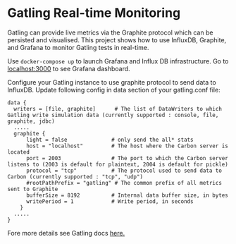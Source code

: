 # Gatling Real-time Monitoring

Gatling can provide live metrics via the Graphite protocol which can be persisted and visualised.
This project shows how to use InfluxDB, Graphite, and Grafana to monitor Gatling tests in real-time.

Use `docker-compose up` to launch Grafana and Influx DB infrastructure. Go to [localhost:3000](http://localhost:3000) to see Grafana dashboard.

Configure your Gatling instance to use graphite protocol to send data to InfluxDB. 
Update following config in data section of your gatling.conf file:
```
data {
  writers = [file, graphite]      # The list of DataWriters to which Gatling write simulation data (currently supported : console, file, graphite, jdbc)
  .....
  graphite {
      light = false              # only send the all* stats
      host = "localhost"         # The host where the Carbon server is located
      port = 2003                # The port to which the Carbon server listens to (2003 is default for plaintext, 2004 is default for pickle)
      protocol = "tcp"           # The protocol used to send data to Carbon (currently supported : "tcp", "udp")
      #rootPathPrefix = "gatling" # The common prefix of all metrics sent to Graphite
      bufferSize = 8192          # Internal data buffer size, in bytes
      writePeriod = 1            # Write period, in seconds
    }
  .....
}
```
Fore more details see Gatling docs [here.](https://gatling.io/docs/2.3/realtime_monitoring/#id3)
